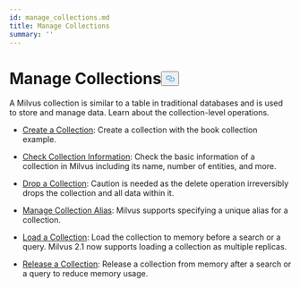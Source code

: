 ```yaml
---
id: manage_collections.md
title: Manage Collections
summary: ''
---
```

<h1 id="Manage-Collections" class="common-anchor-header">Manage Collections<button data-href="#Manage-Collections" class="anchor-icon" translate="no">
      <svg translate="no"
        aria-hidden="true"
        focusable="false"
        height="20"
        version="1.1"
        viewBox="0 0 16 16"
        width="16"
      >
        <path
          fill="#0092E4"
          fill-rule="evenodd"
          d="M4 9h1v1H4c-1.5 0-3-1.69-3-3.5S2.55 3 4 3h4c1.45 0 3 1.69 3 3.5 0 1.41-.91 2.72-2 3.25V8.59c.58-.45 1-1.27 1-2.09C10 5.22 8.98 4 8 4H4c-.98 0-2 1.22-2 2.5S3 9 4 9zm9-3h-1v1h1c1 0 2 1.22 2 2.5S13.98 12 13 12H9c-.98 0-2-1.22-2-2.5 0-.83.42-1.64 1-2.09V6.25c-1.09.53-2 1.84-2 3.25C6 11.31 7.55 13 9 13h4c1.45 0 3-1.69 3-3.5S14.5 6 13 6z"
        ></path>
      </svg>
    </button></h1><p>A Milvus collection is similar to a table in traditional databases and is used to store and manage data. Learn about the collection-level operations.</p>
<ul>
<li><p><a href="/docs/ja/create_collection.md">Create a Collection</a>: Create a collection with the book collection example.</p></li>
<li><p><a href="/docs/ja/check_collection.md">Check Collection Information</a>: Check the basic information of a collection in Milvus including its name, number of entities, and more.</p></li>
<li><p><a href="/docs/ja/drop_collection.md">Drop a Collection</a>: Caution is needed as the delete operation irreversibly drops the collection and all data within it.</p></li>
<li><p><a href="/docs/ja/collection_alias.md">Manage Collection Alias</a>: Milvus supports specifying a unique alias for a collection.</p></li>
<li><p><a href="/docs/ja/load_collection.md">Load a Collection</a>: Load the collection to memory before a search or a query. Milvus 2.1 now supports loading a collection as multiple replicas.</p></li>
<li><p><a href="/docs/ja/release_collection.md">Release a Collection</a>: Release a collection from memory after a search or a query to reduce memory usage.</p></li>
</ul>
